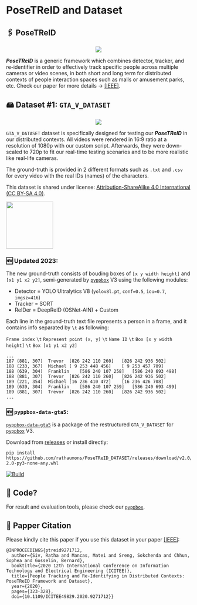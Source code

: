 # PoseTReID and Dataset

## 🖇 PoseTReID

<div align="center">

<img src="https://raw.githubusercontent.com/rathaumons/PoseTReID_DATASET/master/PoseTReID.png">

</div>

***PoseTReID*** is a generic framework which combines detector, tracker, and re-identifier in order to effectively track specific people across multiple cameras or video scenes, in both short and long term for distributed contexts of people interaction spaces such as malls or amusement parks, etc. Check our paper for more details -> [[IEEE]](https://ieeexplore.ieee.org/document/9271712).

## 🖴 Dataset #1: `GTA_V_DATASET`

<div align="center">

<img src="https://raw.githubusercontent.com/rathaumons/PoseTReID_DATASET/master/overview.png">

</div>

`GTA_V_DATASET` dataset is specifically designed for testing our ***PoseTReID*** in our distributed contexts. All videos were rendered in 16:9 ratio at a resolution of 1080p with our custom script. Afterwards, they were down-scaled to 720p to fit our real-time testing scenarios and to be more realistic like real-life cameras. 

The ground-truth is provided in 2 different formats such as `.txt` and `.csv` for every video with the real IDs (names) of the characters.

This dataset is shared under license: [Attribution-ShareAlike 4.0 International (CC BY-SA 4.0)](https://creativecommons.org/licenses/by-sa/4.0/legalcode).

<img src="https://raw.githubusercontent.com/rathaumons/PoseTReID_DATASET/master/cc-by-sa.png" width="128">

### 🆕 Updated 2023:

The new ground-truth consists of bouding boxes of `[x y width height]` and `[x1 y1 x2 y2]`, semi-generated by [`pyppbox`](https://github.com/rathaumons/pyppbox) V3 using the following modules:
  - Detector = YOLO Ultralytics V8 (`yolov8l.pt`, `conf=0.5`, `iou=0.7`, `imgsz=416`)
  - Tracker = SORT
  - ReIDer = DeepReID (OSNet-AIN) + Custom

Each line in the ground-truth text file represents a person in a frame, and it contains info separated by `\t` as following:

`Frame index` `\t` `Represent point (x, y)` `\t` `Name ID` `\t` `Box [x y width height]` `\t` `Box [x1 y1 x2 y2]`

```
...
187	(881, 307)	Trevor	[826 242 110 260]	[826 242 936 502]
188	(233, 367)	Michael	[ 9 253 448 456]	[ 9 253 457 709]
188	(639, 304)	Franklin	[586 240 107 258]	[586 240 693 498]
188	(881, 307)	Trevor	[826 242 110 260]	[826 242 936 502]
189	(221, 354)	Michael	[16 236 410 472]	[16 236 426 708]
189	(639, 304)	Franklin	[586 240 107 259]	[586 240 693 499]
189	(881, 307)	Trevor	[826 242 110 260]	[826 242 936 502]
...
```

### 🆕 `pyppbox-data-gta5`:

[`pyppbox-data-gta5`](pyppbox-data-gta5) is a package of the restructured `GTA_V_DATASET` for [`pyppbox`](https://github.com/rathaumons/pyppbox) V3.

Download from [releases](https://github.com/rathaumons/PoseTReID_DATASET/releases) or install directly:
```
pip install https://github.com/rathaumons/PoseTReID_DATASET/releases/download/v2.0/pyppbox_data_gta5-2.0-py3-none-any.whl
```

[![Build](https://github.com/rathaumons/PoseTReID_DATASET/actions/workflows/build.yaml/badge.svg)](https://github.com/rathaumons/PoseTReID_DATASET/actions/workflows/build.yaml)

## 🚀 Code?

For result and evaluation tools, please check our [`pyppbox`](https://github.com/rathaumons/pyppbox).

## 🔗 Papper Citation
Please kindly cite this paper if you use this dataset in your paper [[IEEE]]([***PoseTReID***](https://ieeexplore.ieee.org/document/9271712)):
```
@INPROCEEDINGS{ptreid9271712,
  author={Siv, Ratha and Mancas, Matei and Sreng, Sokchenda and Chhun, Sophea and Gosselin, Bernard},
  booktitle={2020 12th International Conference on Information Technology and Electrical Engineering (ICITEE)}, 
  title={People Tracking and Re-Identifying in Distributed Contexts: PoseTReID Framework and Dataset}, 
  year={2020},
  pages={323-328},
  doi={10.1109/ICITEE49829.2020.9271712}}
```
